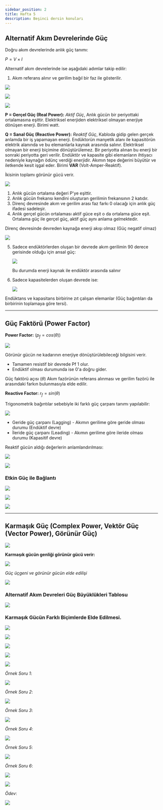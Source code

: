 ```yaml
---
sidebar_position: 2
title: Hafta 5
description: Beşinci dersin konuları
---
```

## Alternatif Akım Devrelerinde Güç

Doğru akım devrelerinde anlık güç tanımı:

$P=V\times I$

Alternatif akım devrelerinde ise aşağıdaki adımlar takip edilir:

1. Akım referans alınır ve gerilim bağıl bir faz ile gösterilir.

![](./hafta-5-img/gorsel-(1).png)

![](./hafta-5-img/gorsel-(2).png)

![](./hafta-5-img/gorsel-(3).png)

**P = Gerçel Güç (Real Power):** *Aktif Güç*, Anlık gücün bir periyottaki ortalamasına eşittir. Elektriksel enerjiden elektriksel olmayan enerjiye dönüşen enerji. Birimi watt.

**Q = Sanal Güç (Reactive Power):** *Reaktif Güç*, Kabloda gidip gelen gerçek anlamda bir iş yapamayan enerji. Endüktorün manyetik alanı ile kapasitörün elektrik alanında ve bu elemanlarla kaynak arasında salınır. Elektriksel olmayan bir enerji biçimine dönüştürülemez. Bir periyotta alınan bu enerji bir sonraki periyotta geri verilir. Endüktör ve kapasite gibi elemanların ihtiyacı nedeniyle kaynağın ödünç verdiği enerjidir. Akımın tepe değerini büyütür ve iletkende kesit işgal eder. Birimi **VAR** (Volt-Amper-Reaktif).

İkisinin toplamı görünür gücü verir.

![](./hafta-5-img/gorsel-(4).png)

1. Anlık gücün ortalama değeri P'ye eşittir.
2. Anlık gücün frekansı kendini oluşturan gerilimin frekansının 2 katıdır.
3. Direnç devresinde akım ve gerilim arası faz farkı 0 olacağı için anlık güç ifadesi sadeleşir.
4. Anlık gerçel gücün ortalaması aktif güce eşit o da ortalama güce eşit. Ortalama güç ile gerçel güç, aktif güç aynı anlama gelmektedir.

Direnç devresinde devreden kaynağa enerji akışı olmaz (Güç negatif olmaz)

![](./hafta-5-img/gorsel-(6).png)

5. Sadece endüktörlerden oluşan bir devrede akım gerilimin 90 derece gerisinde olduğu için ansal güç: 
    
    ![](./hafta-5-img/gorsel-(7).png)

    Bu durumda enerji kaynak ile endüktör arasında salınır

6. Sadece kapasitelerden oluşan devrede ise:
    
    ![](./hafta-5-img/gorsel-(8).png)


Endüktans ve kapasitans birbirine zıt çalışan elemanlar (Güç bağıntıları da birbirinin toplamaya göre tersi).

---

## Güç Faktörü (Power Factor)

**Power Factor:** ($p_{f} = cos(\theta)$)

![](./hafta-5-img/gorsel-(9).png)

Görünür gücün ne kadarının enerjiye dönüştürülebileceği bilgisini verir.

- Tamamen resistif bir devrede Pf 1 olur.
- Endüktif olması durumunda ise 0'a doğru gider.

Güç faktörü açısı ($\theta$) Akım fazörünün referans alınması ve gerilim fazörü ile arasındaki farkın bulunmasıyla elde edilir.

**Reactive Factor:** $r_{f} = sin(\theta)$

Trigonometrik bağıntılar sebebiyle iki farklı güç çarpanı tanımı yapılabilir:

![](./hafta-5-img/gorsel-(12).png)

- Geride güç çarpanı (Lagging) - Akımın gerilime göre geride olması durumu (Endüktif devre)
- İleride güç çarpanı (Leading) - Akımın gerilime göre ileride olması durumu (Kapasitif devre)

Reaktif gücün aldığı değerlerin anlamlandırılması:

![](./hafta-5-img/gorsel-(13).png)

![](./hafta-5-img/gorsel-(14).png)

### Etkin Güç ile Bağlantı

![](./hafta-5-img/gorsel-(15).png)

![](./hafta-5-img/gorsel-(16).png)

![](./hafta-5-img/gorsel-(17).png)

---

## Karmaşık Güç (Complex Power, Vektör Güç (Vector Power), Görünür Güç)

![](./hafta-5-img/gorsel-(11).png)

**Karmaşık gücün genliği görünür gücü verir:**

![](./hafta-5-img/gorsel-(19).png)

*Güç üçgeni ve görünür gücün elde edilişi*

![](./hafta-5-img/gorsel-(20).png)

### Alternatif Akım Devreleri Güç Büyüklükleri Tablosu

![](./hafta-5-img/gorsel-(21).png)

### Karmaşık Gücün Farklı Biçimlerde Elde Edilmesi.

![](./hafta-5-img/gorsel-(22).png)

![](./hafta-5-img/gorsel-(23).png)

![](./hafta-5-img/gorsel-(25).png)

![](./hafta-5-img/gorsel-(26).png)

![](./hafta-5-img/gorsel-(27).png)

*Örnek Soru 1*:

![](./hafta-5-img/gorsel-(24).png)

*Örnek Soru 2*:

![](./hafta-5-img/gorsel-(28).png)

*Örnek Soru 3*:

![](./hafta-5-img/gorsel-(30).png)

*Örnek Soru 4*:

![](./hafta-5-img/gorsel-(31).png)

*Örnek Soru 5*:

![](./hafta-5-img/gorsel-(32).png)

*Örnek Soru 6*:

![](./hafta-5-img/gorsel-(33).png)

![](./hafta-5-img/gorsel-(34).png)

*Ödev*:

![](./hafta-5-img/gorsel-(35).png)